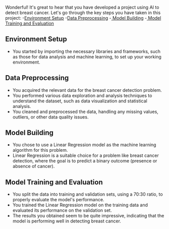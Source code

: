 Wonderful! It's great to hear that you have developed a project using AI to detect breast cancer. Let's go through the key steps you have taken in this project:
-[Environment Setup](#EnvironmentSetup)
-[Data Preprocessing](#DataPreprocessing)
-[ Model Building](#ModelBuilding)
-[ Model Training and Evaluation](#ModelTrainingandEvaluation)
## Environment Setup
- You started by importing the necessary libraries and frameworks, such as those for data analysis and machine learning, to set up your working environment.

## Data Preprocessing
- You acquired the relevant data for the breast cancer detection problem.
- You performed various data exploration and analysis techniques to understand the dataset, such as data visualization and statistical analysis.
- You cleaned and preprocessed the data, handling any missing values, outliers, or other data quality issues.

## Model Building
- You chose to use a Linear Regression model as the machine learning algorithm for this problem.
- Linear Regression is a suitable choice for a problem like breast cancer detection, where the goal is to predict a binary outcome (presence or absence of cancer).    

## Model Training and Evaluation
- You split the data into training and validation sets, using a 70:30 ratio, to properly evaluate the model's performance.
- You trained the Linear Regression model on the training data and evaluated its performance on the validation set.
- The results you obtained seem to be quite impressive, indicating that the model is performing well in detecting breast cancer.

